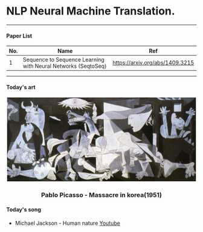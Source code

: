 # NLP Neural Machine Translation.
- - -

#### Paper List

|No.|Name|Ref|
|---|---|---|
|1|Sequence to Sequence Learning with Neural Networks (SeqtoSeq)|https://arxiv.org/abs/1409.3215|

- - -

#### Today's art
<div align="center">
    <img src="https://github.com/LeejwUniverse/NLP_NMT_Pytorch/blob/master/arts/Guernica(1937)_picasso.jpg" width="500">
</div>

<h3 align="center"> Pablo Picasso - Massacre in korea(1951) </h3>


#### Today's song
* Michael Jackson - Human nature
[Youtube](https://www.youtube.com/watch?v=ElN_4vUvTPs)
